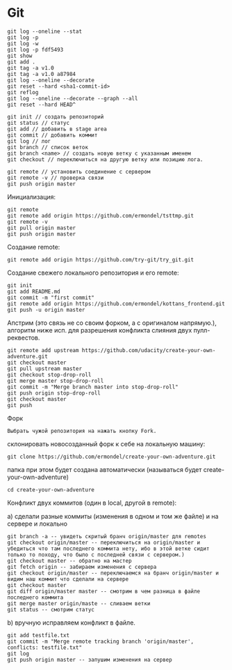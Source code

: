 # Git


```
git log --oneline --stat
git log -p
git log -w 
git log -p fdf5493
git show
git add . 
git tag -a v1.0
git tag -a v1.0 a87984
git log --oneline --decorate
git reset --hard <sha1-commit-id>
git reflog
git log --oneline --decorate --graph --all
git reset --hard HEAD^
```


```
git init // создать репозиторий
git status // статус
git add // добавить в stage area
git commit // добавить коммит
git log // лог
git branch // список веток
git branch <name> // создать новую ветку с указанным именем
git checkout // переключиться на другую ветку или позицию лога.
```


```
git remote // установить соединение с сервером
git remote -v // проверка связи
git push origin master
```


Инициализация:
```
git remote
git remote add origin https://github.com/ermondel/tsttmp.git
git remote -v
git pull origin master
git push origin master
```


Создание remote:
```
git remote add origin https://github.com/try-git/try_git.git
```


Создание свежего локального репозитория и его remote:
```
git init
git add README.md
git commit -m "first commit"
git remote add origin https://github.com/ermondel/kottans_frontend.git
git push -u origin master
```


Апстрим (это связь не со своим форком, а с оригиналом напрямую.), алгоритм ниже исп. для разрешения конфликта слияния двух пулл-реквестов.
```
git remote add upstream https://github.com/udacity/create-your-own-adventure.git
git checkout master
git pull upstream master
git checkout stop-drop-roll
git merge master stop-drop-roll
git commit -m "Merge branch master into stop-drop-roll"
git push origin stop-drop-roll
git checkout master
git push
```


Форк

```
Выбрать чужой репозитория на нажать кнопку Fork.
```
cклонировать новосозданный форк к себе на локальную машину:
```
git clone https://github.com/ermondel/create-your-own-adventure.git
```
папка при этом будет создана автоматически (называться будет create-your-own-adventure)
```
cd create-your-own-adventure
```


Конфликт двух коммитов (один в local, другой в remote):

a) сделали разные коммиты (изменения в одном и том же файле) и на сервере и локально
```
git branch -a -- увидеть скритый бранч origin/master для remotes
git checkout origin/master -- переключиться на origin/master и убедиться что там последнего коммита нету, ибо в этой ветке сидит только то походу, что было с последней связи с сервером.)
git checkout master -- обратно на мастер
git fetch origin -- забираем изменения с сервера
git checkout origin/master -- переключаемся на бранч origin/master и видим наш коммит что сделали на сервере
git checkout master
git diff origin/master master -- смотрим в чем разница в файле последнего коммита
git merge master origin/maste -- сливаем ветки
git status -- смотрим статус
```

b) вручную исправляем конфликт в файле.
```
git add testfile.txt
git commit -m "Merge remote tracking branch 'origin/master', conflicts: testfile.txt"
git log
git push origin master -- запушим изменения на сервер
```

